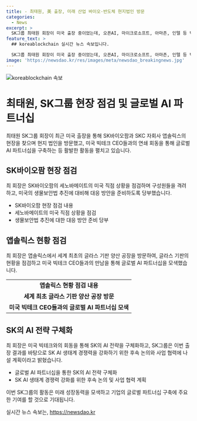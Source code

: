 ```yaml
---
title: - 최태원, 美 출장, 미래 산업 바이오·반도체 현지법인 방문
categories:
  - News
excerpt: >
  SK그룹 최태원 회장이 미국 출장 중이었는데, 오픈AI, 마이크로소프트, 아마존, 인텔 등 빅테크 CEO들과 회동을 가졌다. 그리고 SK바이오팜과 SKC 자회사 앱솔릭스 현지법인을 차례로 방문하며 사업 현장을 점검했다. SK의 AI 전략을 구체화하기 위해 글로벌 AI 파트너십을 구축하는 노력을 기울이고, 빅테크 CEO들에게 글라스 기술 경쟁력을 소개하여 후속 논의와 사업 협력을 모색했다. 만난 빅테크 CEO들과의 글라스 기술 경쟁력 소개로 SK의 AI 전략 구체화에 노력을 기울이고, 실질적인 협력으로 SK의 AI 생태계 경쟁력을 강화할 계획이다.
feature_text: >
  ## koreablockchain 실시간 뉴스 속보입니다.

  SK그룹 최태원 회장이 미국 출장 중이었는데, 오픈AI, 마이크로소프트, 아마존, 인텔 등 빅테크 CEO들과 회동을 가졌다. 그리고 SK바이오팜과 SKC 자회사 앱솔릭스 현지법인을 차례로 방문하며 사업 현장을 점검했다. SK의 AI 전략을 구체화하기 위해 글로벌 AI 파트너십을 구축하는 노력을 기울이고, 빅테크 CEO들에게 글라스 기술 경쟁력을 소개하여 후속 논의와 사업 협력을 모색했다. 만난 빅테크 CEO들과의 글라스 기술 경쟁력 소개로 SK의 AI 전략 구체화에 노력을 기울이고, 실질적인 협력으로 SK의 AI 생태계 경쟁력을 강화할 계획이다.
image: 'https://newsdao.kr/res/images/meta/newsdao_breakingnews.jpg'
---
```


<p><img src="https://newsdao.kr/res/images/meta/newsdao_breakingnews.jpg" alt="koreablockchain 속보" /></p>

<h1>최태원, SK그룹 현장 점검 및 글로벌 AI 파트너십</h1>

<p data-ke-size="size16">최태원 SK그룹 회장이 최근 미국 출장을 통해 SK바이오팜과 SKC 자회사 앱솔릭스의 현장을 찾으며 현지 법인을 방문했고, 미국 빅테크 CEO들과의 연쇄 회동을 통해 글로벌 AI 파트너십을 구축하는 등 활발한 활동을 펼치고 있습니다.</p>

<h2 data-ke-size="size26">SK바이오팜 현장 점검</h2>

<p data-ke-size="size16">최 회장은 SK바이오팜의 세노바메이트의 미국 직점 상황을 점검하며 구성원들을 격려하고, 미국의 생물보안법 추진에 대비해 대응 방안을 준비하도록 당부했습니다.</p>

<ul>
<li>SK바이오팜 현장 점검 내용</li>
<li>세노바메이트의 미국 직점 상황을 점검</li>
<li>생물보안법 추진에 대한 대응 방안 준비 당부</li>
</ul>

<h2 data-ke-size="size26">앱솔릭스 현황 점검</h2>

<p data-ke-size="size16">최 회장은 앱솔릭스에서 세계 최초의 글라스 기판 양산 공장을 방문하여, 글라스 기판의 현황을 점검하고 미국 빅테크 CEO들과의 만남을 통해 글로벌 AI 파트너십을 모색했습니다.</p>

<table>
  <tr>
    <td style="text-align: center; height: 17px;"><b>앱솔릭스 현황 점검 내용</b></td>
  </tr>
  <tr>
    <td style="text-align: center; height: 17px;"><b>세계 최초 글라스 기판 양산 공장 방문</b></td>
  </tr>
  <tr>
    <td style="text-align: center; height: 17px;"><b>미국 빅테크 CEO들과의 글로벌 AI 파트너십 모색</b></td>
  </tr>
</table>

<h2 data-ke-size="size26">SK의 AI 전략 구체화</h2>

<p data-ke-size="size16">최 회장은 미국 빅테크와의 회동을 통해 SK의 AI 전략을 구체화하고, SK그룹은 이번 출장 결과를 바탕으로 SK AI 생태계 경쟁력을 강화하기 위한 후속 논의와 사업 협력에 나설 계획이라고 밝혔습니다.</p>

<ul>
<li>글로벌 AI 파트너십을 통한 SK의 AI 전략 구체화</li>
<li>SK AI 생태계 경쟁력 강화를 위한 후속 논의 및 사업 협력 계획</li>
</ul>

<p data-ke-size="size16">이번 SK그룹의 활동은 미래 성장동력을 모색하고 기업의 글로벌 파트너십 구축에 주요한 기여를 할 것으로 기대됩니다.</p>
실시간 뉴스 속보는, <a href="https://newsdao.kr" rel="dofollow">https://newsdao.kr</a>


